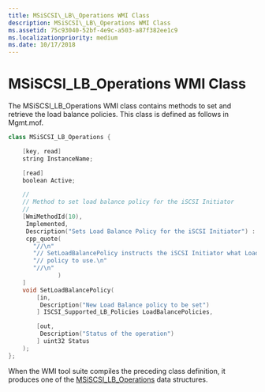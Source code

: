 ```yaml
---
title: MSiSCSI\_LB\_Operations WMI Class
description: MSiSCSI\_LB\_Operations WMI Class
ms.assetid: 75c93040-52bf-4e9c-a503-a87f382ee1c9
ms.localizationpriority: medium
ms.date: 10/17/2018
---
```


# MSiSCSI\_LB\_Operations WMI Class


The MSiSCSI\_LB\_Operations WMI class contains methods to set and retrieve the load balance policies. This class is defined as follows in Mgmt.mof.

```cpp
class MSiSCSI_LB_Operations {

    [key, read]
    string InstanceName;

    [read] 
    boolean Active;

    //
    // Method to set load balance policy for the iSCSI Initiator
    //
    [WmiMethodId(10),
     Implemented,
     Description("Sets Load Balance Policy for the iSCSI Initiator") : amended,
     cpp_quote(
       "//\n"
       "// SetLoadBalancePolicy instructs the iSCSI Initiator what Load Balance\n"
       "// policy to use.\n"
       "//\n"
              )            
    ]
    void SetLoadBalancePolicy(
        [in,
         Description("New Load Balance policy to be set")
        ] ISCSI_Supported_LB_Policies LoadBalancePolicies,

        [out,
         Description("Status of the operation")
        ] uint32 Status
    );
};
```

When the WMI tool suite compiles the preceding class definition, it produces one of the [MSiSCSI\_LB\_Operations](/windows-hardware/drivers/ddi/index) data structures.

 

